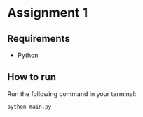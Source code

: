 # Assignment 1

## Requirements

- Python

## How to run

Run the following command in your terminal:

```python
python main.py
```
